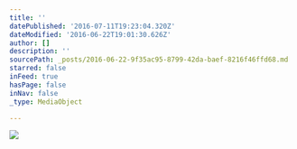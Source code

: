 ```yaml
---
title: ''
datePublished: '2016-07-11T19:23:04.320Z'
dateModified: '2016-06-22T19:01:30.626Z'
author: []
description: ''
sourcePath: _posts/2016-06-22-9f35ac95-8799-42da-baef-8216f46ffd68.md
starred: false
inFeed: true
hasPage: false
inNav: false
_type: MediaObject

---
```

![](https://the-grid-user-content.s3-us-west-2.amazonaws.com/130ec2b7-9400-4403-82a2-32db26b62507.jpg)